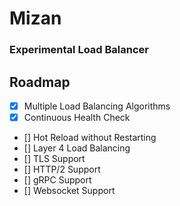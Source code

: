 # Mizan

### Experimental Load Balancer 

## Roadmap
- [x] Multiple Load Balancing Algorithms
- [x] Continuous Health Check 
- [] Hot Reload without Restarting
- [] Layer 4 Load Balancing
- [] TLS Support
- [] HTTP/2 Support
- [] gRPC Support   
- [] Websocket Support 
